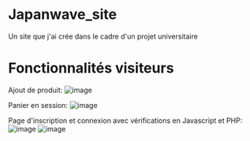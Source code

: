 # Japanwave_site
Un site que j'ai crée dans le cadre d'un projet universitaire

# Fonctionnalités visiteurs
Ajout de produit:
![image](https://user-images.githubusercontent.com/85686740/121814367-f09a9c80-cc70-11eb-8815-991789530f57.png)

Panier en session:
![image](https://user-images.githubusercontent.com/85686740/121814396-2c356680-cc71-11eb-8977-e7ba36b6d759.png)

Page d'inscription et connexion avec vérifications en Javascript et PHP:
![image](https://user-images.githubusercontent.com/85686740/121814433-643ca980-cc71-11eb-90b0-6f5142cc320e.png)
![image](https://user-images.githubusercontent.com/85686740/121814458-87675900-cc71-11eb-9a5c-e778ace6d419.png)






